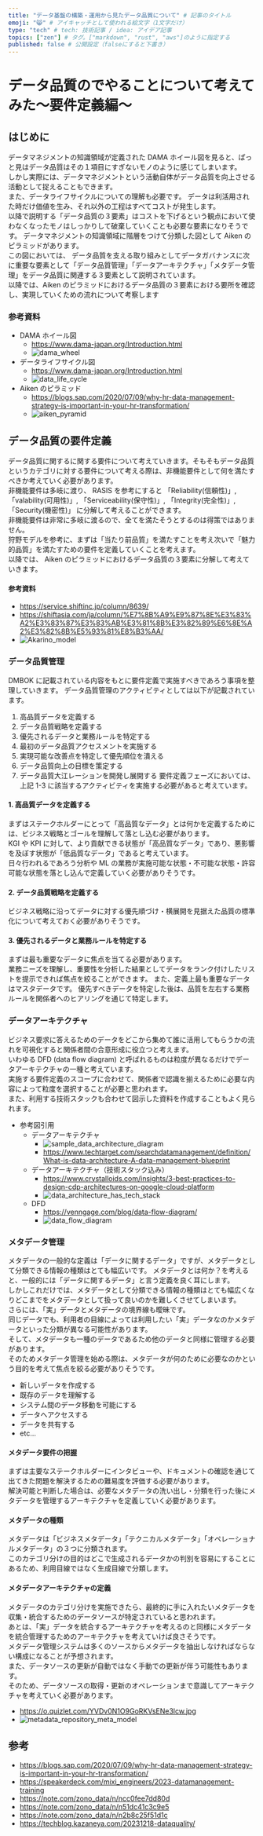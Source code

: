 ```yaml
---
title: "データ基盤の構築・運用から見たデータ品質について" # 記事のタイトル
emoji: "😸" # アイキャッチとして使われる絵文字（1文字だけ）
type: "tech" # tech: 技術記事 / idea: アイデア記事
topics: ["zen"] # タグ。["markdown", "rust", "aws"]のように指定する
published: false # 公開設定（falseにすると下書き）
---
```



# データ品質のでやることについて考えてみた〜要件定義編〜


## はじめに

データマネジメントの知識領域が定義された DAMA ホイール図を見ると、ぱっと見はデータ品質はその１項目にすぎないモノのように感じてしまいます。  
しかし実際には、データマネジメントという活動自体がデータ品質を向上させる活動として捉えることもできます。  
また、データライフサイクルについての理解も必要です。
データは利活用された時だけ価値を生み、それ以外の工程はすべてコストが発生します。  
以降で説明する「データ品質の３要素」はコストを下げるという観点において使わなくなったモノはしっかりして破棄していくことも必要な要素になりそうです。
データマネジメントの知識領域に階層をつけて分類した図として Aiken のピラミッドがあります。  
この図においては、 データ品質を支える取り組みとしてデータガバナンスに次に重要な要素として「データ品質管理」「データアーキテクチャ」「メタデータ管理」をデータ品質に関連する３要素として説明されています。  
以降では、Aiken のピラミッドにおけるデータ品質の３要素における要所を確認し、実現していくための流れについて考察します


### 参考資料
  - DAMA ホイール図
    - https://www.dama-japan.org/Introduction.html
    - ![dama_wheel](./a5c32a51d03106/dama_wheel.png)
  - データライフサイクル図
    - https://www.dama-japan.org/Introduction.html
    - ![data_life_cycle](./a5c32a51d03106/data_life_cycle.png)
  - Aiken のピラミッド
    - https://blogs.sap.com/2020/07/09/why-hr-data-management-strategy-is-important-in-your-hr-transformation/
    - ![aiken_pyramid](./a5c32a51d03106/aiken_pyramid.png)

## データ品質の要件定義


データ品質に関するに関する要件について考えていきます。そもそもデータ品質というカテゴリに対する要件について考える際は、非機能要件として何を満たすべきか考えていく必要があります。  
非機能要件は多岐に渡り、  RASIS を参考にすると 「Reliability(信頼性)」, 「valability(可用性)」, 「Serviceability(保守性)」, 「Integrity(完全性)」, 「Security(機密性)」 に分解して考えることができます。  
非機能要件は非常に多岐に渡るので、全てを満たそうとするのは得策ではありません。  
狩野モデルを参考に、まずは「当たり前品質」を満たすことを考え次いで「魅力的品質」を満たすための要件を定義していくことを考えます。  
以降では、 Aiken のピラミッドにおけるデータ品質の３要素に分解して考えていきます。

#### 参考資料
- https://service.shiftinc.jp/column/8639/
- https://shiftasia.com/ja/column/%E7%8B%A9%E9%87%8E%E3%83%A2%E3%83%87%E3%83%AB%E3%81%8B%E3%82%89%E6%8E%A2%E3%82%8B%E5%93%81%E8%B3%AA/
- ![Akarino_model](./a5c32a51d03106/karino_model.png)

### データ品質管理

DMBOK に記載されている内容をもとに要件定義で実施すべきであろう事項を整理していきます。
データ品質管理のアクティビティとしては以下が記載されています。
1. 高品質データを定義する
2. データ品質戦略を定義する
3. 優先されるデータと業務ルールを特定する
4. 最初のデータ品質アクセスメントを実施する
5. 実現可能な改善点を特定して優先順位を潰える
6. データ品質向上の目標を策定する
7. データ品質大江レーションを開発し展開する
要件定義フェーズにおいては、上記 1-3 に該当するアクティビティを実施する必要があると考えています。

#### 1. 高品質データを定義する
まずはステークホルダーにとって「高品質なデータ」とは何かを定義するためには、ビジネス戦略とゴールを理解して落とし込む必要があります。  
KGI や KPI に対して、より貢献できる状態が「高品質なデータ」であり、悪影響を及ぼす状態が「低品質なデータ」であると考えています。  
日々行われるであろう分析や ML の業務が実施可能な状態・不可能な状態・許容可能な状態を落とし込んで定義していく必要がありそうです。

#### 2. データ品質戦略を定義する
ビジネス戦略に沿ってデータに対する優先順づけ・横展開を見据えた品質の標準化について考えておく必要がありそうです。

#### 3. 優先されるデータと業務ルールを特定する
まずは最も重要なデータに焦点を当てる必要があります。  
業務ニーズを理解し、重要性を分析した結果としてデータをランク付けしたリストを提示できれば焦点を絞ることができます。
また、定義上最も重要なデータはマスタデータです。
優先すべきデータを特定した後は、品質を左右する業務ルールを関係者へのヒアリングを通じて特定します。  


### データアーキテクチャ

ビジネス要求に答えるためのデータをどこから集めて誰に活用してもらうかの流れを可視化すると関係者間の合意形成に役立つと考えます。  
いわゆる DFD (data flow diagram) と呼ばれるものは粒度が異なるだけでデータアーキテクチャの一種と考えています。  
実施する要件定義のスコープに合わせて、関係者で認識を揃えるために必要な内容によって粒度を選択することが必要と思われます。  
また、利用する技術スタックも合わせて図示した資料を作成することもよく見られます。

- 参考図引用
  - データアーキテクチャ
    - ![sample_data_architecture_diagram](./a5c32a51d03106/sample_data_architecture_diagram.png)
    - https://www.techtarget.com/searchdatamanagement/definition/What-is-data-architecture-A-data-management-blueprint
  - データアーキテクチャ（技術スタック込み）
    - https://www.crystalloids.com/insights/3-best-practices-to-design-cdp-architectures-on-google-cloud-platform
    - ![data_architecture_has_tech_stack](./a5c32a51d03106/data_architecture_has_tech_stack.png)
  - DFD
    - https://venngage.com/blog/data-flow-diagram/
    - ![data_flow_diagram](./a5c32a51d03106/data_flow_diagram.png)

### メタデータ管理
メタデータの一般的な定義は「データに関するデータ」ですが、メタデータとして分類できる情報の種類はとても幅広いです。
メタデータとは何か？を考えると、一般的には「データに関するデータ」と言う定義を良く耳にします。  
しかしこれだけでは、メタデータとして分類できる情報の種類はとても幅広くなりどこまでをメタデータとして扱って良いのかを難しくさせてしまいます。  
さらには、「実」データとメタデータの境界線も曖昧です。  
同じデータでも、利用者の目線によっては利用したい「実」データなのかメタデータといった分類が異なる可能性があります。  
そして、メタデータも一種のデータであるため他のデータと同様に管理する必要があります。  
そのためメタデータ管理を始める際は、メタデータが何のために必要なのかという目的を考えて焦点を絞る必要がありそうです。  
  - 新しいデータを作成する
  - 既存のデータを理解する
  - システム間のデータ移動を可能にする
  - データへアクセスする
  - データを共有する
  - etc...

#### メタデータ要件の把握
まずは主要なステークホルダーにインタビューや、ドキュメントの確認を通じて出てきた問題を解決するための難易度を評価する必要があります。  
解決可能と判断した場合は、必要なメタデータの洗い出し・分類を行った後にメタデータを管理するアーキテクチャを定義していく必要があります。

#### メタデータの種類
メタデータは「ビジネスメタデータ」「テクニカルメタデータ」「オペレーショナルメタデータ」の３つに分類されます。  
このカテゴリ分けの目的はどこで生成されるデータかの判別を容易にすることにあるため、利用目線ではなく生成目線で分類します。

#### メタデータアーキテクチャの定義

メタデータのカテゴリ分けを実施できたら、最終的に手に入れたいメタデータを収集・統合するためのデータソースが特定されていると思われます。  
あとは、「実」データを統合するアーキテクチャを考えるのと同様にメタデータを統合管理するためのアーキテクチャを考えていけば良さそうです。  
メタデータ管理システムは多くのソースからメタデータを抽出しなければならない構成になることが予想されます。  
また、データソースの更新が自動ではなく手動での更新が伴う可能性もあります。  
そのため、データソースの取得・更新のオペレーションまで意識してアーキテクチャを考えていく必要があります。  

- https://o.quizlet.com/YVDv0N1O9GoRKVsENe3lcw.jpg
- ![metadata_repository_meta_model](./a5c32a51d03106/metadata_repository_meta_model.png)


## 参考
- https://blogs.sap.com/2020/07/09/why-hr-data-management-strategy-is-important-in-your-hr-transformation/
- https://speakerdeck.com/mixi_engineers/2023-datamanagement-training
- https://note.com/zono_data/n/ncc0fee7dd80d
- https://note.com/zono_data/n/n51dc41c3c9e5
- https://note.com/zono_data/n/n2b8c25f51d1c
- https://techblog.kazaneya.com/20231218-dataquality/
